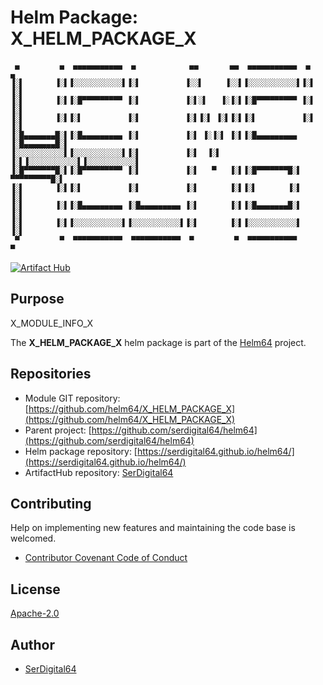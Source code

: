 # Helm Package: X_HELM_PACKAGE_X

```text
 ▄         ▄  ▄▄▄▄▄▄▄▄▄▄▄  ▄            ▄▄       ▄▄  ▄▄▄▄▄▄▄▄▄▄▄  ▄         ▄
▐░▌       ▐░▌▐░░░░░░░░░░░▌▐░▌          ▐░░▌     ▐░░▌▐░░░░░░░░░░░▌▐░▌       ▐░▌
▐░▌       ▐░▌▐░█▀▀▀▀▀▀▀▀▀ ▐░▌          ▐░▌░▌   ▐░▐░▌▐░█▀▀▀▀▀▀▀▀▀ ▐░▌       ▐░▌
▐░▌       ▐░▌▐░▌          ▐░▌          ▐░▌▐░▌ ▐░▌▐░▌▐░▌          ▐░▌       ▐░▌
▐░█▄▄▄▄▄▄▄█░▌▐░█▄▄▄▄▄▄▄▄▄ ▐░▌          ▐░▌ ▐░▐░▌ ▐░▌▐░█▄▄▄▄▄▄▄▄▄ ▐░█▄▄▄▄▄▄▄█░▌
▐░░░░░░░░░░░▌▐░░░░░░░░░░░▌▐░▌          ▐░▌  ▐░▌  ▐░▌▐░░░░░░░░░░░▌▐░░░░░░░░░░░▌
▐░█▀▀▀▀▀▀▀█░▌▐░█▀▀▀▀▀▀▀▀▀ ▐░▌          ▐░▌   ▀   ▐░▌▐░█▀▀▀▀▀▀▀█░▌ ▀▀▀▀▀▀▀▀▀█░▌
▐░▌       ▐░▌▐░▌          ▐░▌          ▐░▌       ▐░▌▐░▌       ▐░▌          ▐░▌
▐░▌       ▐░▌▐░█▄▄▄▄▄▄▄▄▄ ▐░█▄▄▄▄▄▄▄▄▄ ▐░▌       ▐░▌▐░█▄▄▄▄▄▄▄█░▌          ▐░▌
▐░▌       ▐░▌▐░░░░░░░░░░░▌▐░░░░░░░░░░░▌▐░▌       ▐░▌▐░░░░░░░░░░░▌          ▐░▌
 ▀         ▀  ▀▀▀▀▀▀▀▀▀▀▀  ▀▀▀▀▀▀▀▀▀▀▀  ▀         ▀  ▀▀▀▀▀▀▀▀▀▀▀            ▀
```

[![Artifact Hub](https://img.shields.io/endpoint?url=https://artifacthub.io/badge/repository/serdigital64)](https://artifacthub.io/packages/search?repo=serdigital64)

## Purpose

X_MODULE_INFO_X

The **X_HELM_PACKAGE_X** helm package is part of the [Helm64](https://github.com/serdigital64/helm64) project.

## Repositories

- Module GIT repository: [https://github.com/helm64/X_HELM_PACKAGE_X](https://github.com/helm64/X_HELM_PACKAGE_X)
- Parent project: [https://github.com/serdigital64/helm64](https://github.com/serdigital64/helm64)
- Helm package repository: [https://serdigital64.github.io/helm64/](https://serdigital64.github.io/helm64/)
- ArtifactHub repository: [SerDigital64](https://artifacthub.io/packages/search?repo=serdigital64)

## Contributing

Help on implementing new features and maintaining the code base is welcomed.

- [Contributor Covenant Code of Conduct](https://github.com/serdigital64/helm64/blob/develop/CODE_OF_CONDUCT.md)

## License

[Apache-2.0](https://www.apache.org/licenses/LICENSE-2.0.txt)

## Author

- [SerDigital64](https://serdigital64.github.io/)
